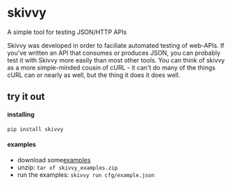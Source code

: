# skivvy
A simple tool for testing JSON/HTTP APIs

Skivvy was developed in order to faciliate automated testing of web-APIs. If you've written an API that consumes or
produces JSON, you can probably test it with Skivvy more easily than most other tools.
You can think of skivvy as a more simple-minded cousin of cURL - it can't do many of the things cURL can or nearly as
well, but the thing it does it does well.

## try it out
#### installing
``pip install skivvy``
#### examples
* download some[examples](https://github.com/hyrfilm/skivvy/blob/master/skivvy_examples.zip)
* unzip: ```tar xf skivvy_examples.zip```
* run the examples: ```skivvy run cfg/example.json```



